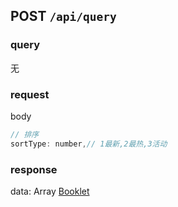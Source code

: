 ## POST `/api/query`

### query

无

### request

body

```js
// 排序
sortType: number,// 1最新,2最热,3活动
```

### response

data: Array [Booklet](./datatype.md#booklet)
